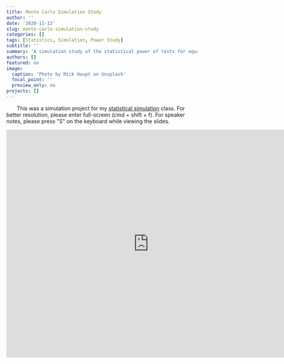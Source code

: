 ```yaml
---
title: Monte Carlo Simulation Study
author: ''
date: '2020-11-13'
slug: monte-carlo-simulation-study
categories: []
tags: [Statistics, Simulation, Power Study]
subtitle: ''
summary: 'A simulation study of the statistical power of tests for equality of means'
authors: []
featured: no
image:
  caption: 'Photo by Mick Haupt on Unsplash'
  focal_point: ''
  preview_only: no
projects: []
---
```


&nbsp;&nbsp;&nbsp;&nbsp;&nbsp;&nbsp; This was a simulation project for my [statistical simulation](https://www.kenyon.edu/academics/departments-and-majors/mathematics-statistics/academic-program-requirements/courses-in-statistics/) class. For better resolution, please enter full-screen (cmd + shift + f). For speaker notes, please press "S" on the keyboard while viewing the slides. 

<iframe src="https://docs.google.com/presentation/d/e/2PACX-1vRLKjvxafrOkd1P16bRDnQ8WrCNHgBFqHxbvNShrldeFKyUt7ouZrQMpXnhksVViyYTwzX1uQ2mdtjP/embed?start=false&loop=false&delayms=3000" frameborder="0" width="750" height="600" allowfullscreen="true" mozallowfullscreen="true" webkitallowfullscreen="true"></iframe>

